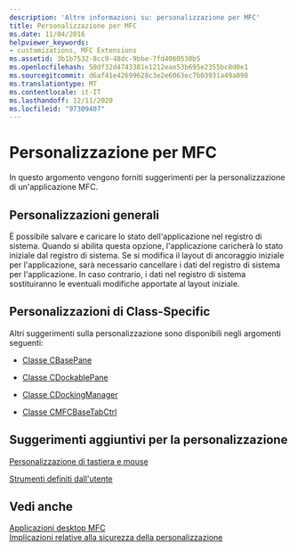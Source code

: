 ```yaml
---
description: 'Altre informazioni su: personalizzazione per MFC'
title: Personalizzazione per MFC
ms.date: 11/04/2016
helpviewer_keywords:
- customizations, MFC Extensions
ms.assetid: 3b1b7532-8cc9-48dc-9bbe-7fd4060530b5
ms.openlocfilehash: 50df32d4743381e1212eae53b695e2355bc8d0e1
ms.sourcegitcommit: d6af41e42699628c3e2e6063ec7b03931a49a098
ms.translationtype: MT
ms.contentlocale: it-IT
ms.lasthandoff: 12/11/2020
ms.locfileid: "97309407"
---
```

# <a name="customization-for-mfc"></a>Personalizzazione per MFC

In questo argomento vengono forniti suggerimenti per la personalizzazione di un'applicazione MFC.

## <a name="general-customizations"></a>Personalizzazioni generali

È possibile salvare e caricare lo stato dell'applicazione nel registro di sistema. Quando si abilita questa opzione, l'applicazione caricherà lo stato iniziale dal registro di sistema. Se si modifica il layout di ancoraggio iniziale per l'applicazione, sarà necessario cancellare i dati del registro di sistema per l'applicazione. In caso contrario, i dati nel registro di sistema sostituiranno le eventuali modifiche apportate al layout iniziale.

## <a name="class-specific-customizations"></a>Personalizzazioni di Class-Specific

Altri suggerimenti sulla personalizzazione sono disponibili negli argomenti seguenti:

- [Classe CBasePane](reference/cbasepane-class.md)

- [Classe CDockablePane](reference/cdockablepane-class.md)

- [Classe CDockingManager](reference/cdockingmanager-class.md)

- [Classe CMFCBaseTabCtrl](reference/cmfcbasetabctrl-class.md)

## <a name="additional-customization-tips"></a>Suggerimenti aggiuntivi per la personalizzazione

[Personalizzazione di tastiera e mouse](keyboard-and-mouse-customization.md)

[Strumenti definiti dall'utente](user-defined-tools.md)

## <a name="see-also"></a>Vedi anche

[Applicazioni desktop MFC](mfc-desktop-applications.md)<br/>
[Implicazioni relative alla sicurezza della personalizzazione](security-implications-of-customization.md)
